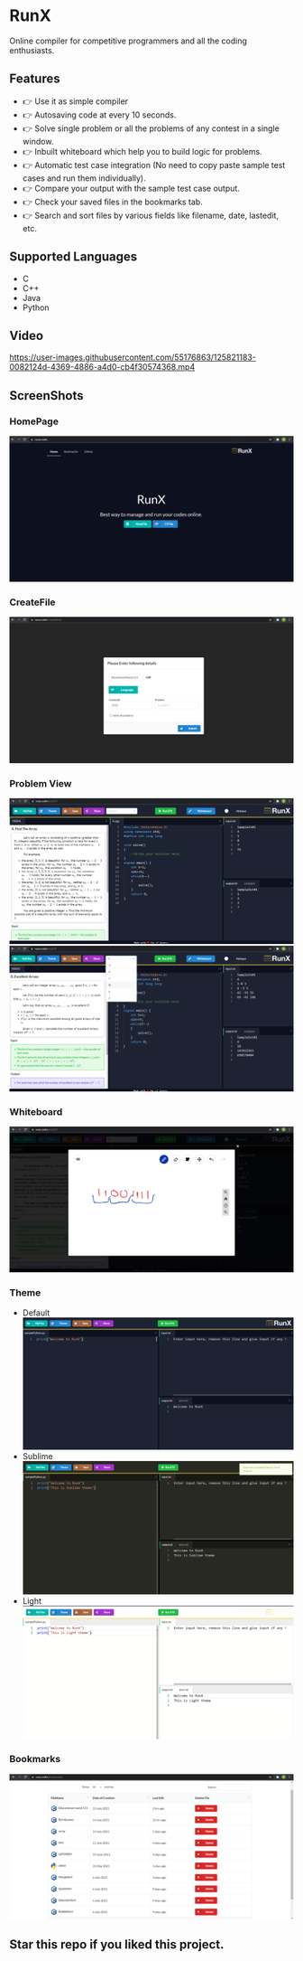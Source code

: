 # RunX
Online compiler for competitive programmers and all the coding enthusiasts.
## Features
* 👉 Use it as simple compiler
* 👉 Autosaving code at every 10 seconds.
* 👉 Solve single problem or all the problems of any contest in a single window.
* 👉 Inbuilt whiteboard which help you to build logic for problems.
* 👉 Automatic test case integration (No need to copy paste sample test cases and run them individually). 
* 👉 Compare your output with the sample test case output.
* 👉 Check your saved files in the bookmarks tab.
* 👉 Search and sort files by various fields like filename, date, lastedit, etc.
## Supported Languages
* C
* C++
* Java
* Python
## Video


https://user-images.githubusercontent.com/55176863/125821183-0082124d-4369-4886-a4d0-cb4f30574368.mp4


## ScreenShots
### HomePage
![HomePage](./ScreenShots/Homepage2.png)
### CreateFile
![CreateFile](./ScreenShots/Codeforces_file.png)
### Problem View
![ProblemView1](./ScreenShots/ProblemView1.png)
![ProblemView2](./ScreenShots/ProblemView2.png)
### Whiteboard
![WhiteBoard](./ScreenShots/WhiteBoard.png)
### Theme
* Default
![Default](./ScreenShots/Default.png)
* Sublime
![Sublime](./ScreenShots/Sublime.png)
* Light
![Light](./ScreenShots/Light.png)
### Bookmarks
![Bookmarks](./ScreenShots/Bookmarks2.png)

## Star this repo if you liked this project.
